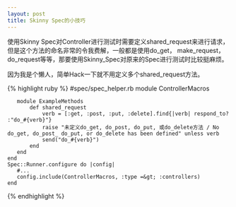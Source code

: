 ```yaml
--- 
layout: post
title: Skinny Spec的小技巧
---
```

使用Skinny Spec对Controller进行测试时需要定义shared_request来进行请求，
但是这个方法的命名非常的令我费解，一般都是使用do_get，
make_request，do_request等等，那要使用Skinny_Spec对原来的Spec进行测试时比较挺麻烦。

因为我是个懒人，简单Hack一下就不用定义多个shared_request方法。

{% highlight ruby %}
    #spec/spec_helper.rb
    module ControllerMacros
      
       module ExampleMethods
           def shared_request
               verb = [:get, :post, :put, :delete].find{|verb| respond_to? :"do_#{verb}"}
               raise "未定义do_get, do_post, do_put, 或do_delete方法 / No do_get, do_post_ do_put, or do_delete has been defined" unless verb
               send("do_#{verb}")
           end
       end
    end
    Spec::Runner.configure do |config|
       #...
       config.include(ControllerMacros, :type =&gt; :controllers)
    end
{% endhighlight %}
